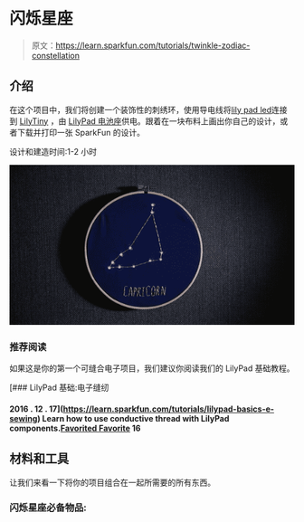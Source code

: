 # 闪烁星座

> 原文：<https://learn.sparkfun.com/tutorials/twinkle-zodiac-constellation>

## 介绍

在这个项目中，我们将创建一个装饰性的刺绣环，使用导电线将[lily pad led](https://www.sparkfun.com/products/13902)连接到 [LilyTiny](https://www.sparkfun.com/products/10899) ，由 [LilyPad 电池座](https://www.sparkfun.com/products/13883)供电。跟着在一块布料上画出你自己的设计，或者下载并打印一张 SparkFun 的设计。

设计和建造时间:1-2 小时

[![Twinkle Zodiac Constellation](img/f5e5daa48425d47c3ca8f06ebcf7ec4f.png)](https://cdn.sparkfun.com/assets/learn_tutorials/6/7/5/15_done_.jpg)

### 推荐阅读

如果这是你的第一个可缝合电子项目，我们建议你阅读我们的 LilyPad 基础教程。

[](https://learn.sparkfun.com/tutorials/lilypad-basics-e-sewing) [### LilyPad 基础:电子缝纫

#### 2016 . 12 . 17](https://learn.sparkfun.com/tutorials/lilypad-basics-e-sewing) Learn how to use conductive thread with LilyPad components.[Favorited Favorite](# "Add to favorites") 16

## 材料和工具

让我们来看一下将你的项目组合在一起所需要的所有东西。

### 闪烁星座必备物品: